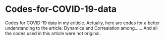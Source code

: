 # Codes-for-COVID-19-data
Codes for COVID-19 data in my ariticle.
Actually, here are codes for a better understanding to the article: Dynamics and Correalation among......
And all the codes used in this article were not original.
